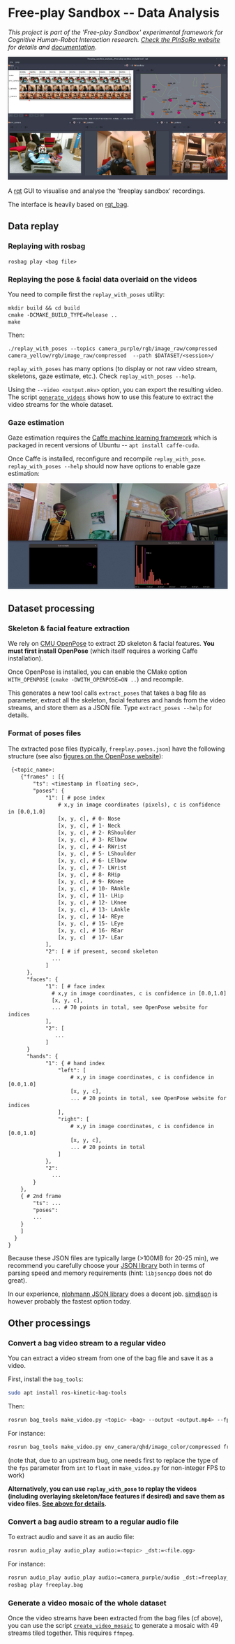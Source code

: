 Free-play Sandbox -- Data Analysis
==================================

*This project is part of the 'Free-play Sandbox' experimental framework for
Cognitive Human-Robot Interaction research. [Check the PInSoRo
website](https://freeplay-sandbox.github.io/) for details and
[documentation](https://freeplay-sandbox.github.io/freeplay-software)*.

![Screenshoot of the GUI](docs/screenshot.jpg)

A [rqt](http://wiki.ros.org/rqt) GUI to visualise and analyse the 'freeplay
sandbox' recordings.

The interface is heavily based on
[rqt_bag](https://github.com/ros-visualization/rqt_common_plugins/tree/master/rqt_bag).

Data replay
-----------

### Replaying with rosbag

```
rosbag play <bag file>
```


### Replaying the pose & facial data overlaid on the videos


You need to compile first the `replay_with_poses` utility:

```
mkdir build && cd build
cmake -DCMAKE_BUILD_TYPE=Release ..
make
```

Then:
```
./replay_with_poses --topics camera_purple/rgb/image_raw/compressed camera_yellow/rgb/image_raw/compressed  --path $DATASET/<session>/
```

`replay_with_poses` has many options (to display or not raw video stream,
skeletons, gaze estimate, etc.). Check `replay_with_poses --help`.


Using the `--video <output.mkv>` option, you can export the resulting video. The
script [`generate_videos`](scripts/generate_videos) shows how to use this
feature to extract the video streams for the whole dataset.

### Gaze estimation


Gaze estimation requires the [Caffe machine learning
framework](http://caffe.berkeleyvision.org/) which is packaged in recent
versions of Ubuntu -- `apt install caffe-cuda`.

Once Caffe is installed, reconfigure and recompile `replay_with_pose`.
`replay_with_poses --help` should now have options to enable gaze estimation:


![Gaze estimation](docs/gaze_tracking_distribution.png)


Dataset processing
------------------

### Skeleton & facial feature extraction

We rely on [CMU
OpenPose](https://github.com/CMU-Perceptual-Computing-Lab/openpose) to extract
2D skeleton & facial features. **You must first install OpenPose** (which itself
requires a working Caffe installation).

Once OpenPose is installed, you can enable the CMake option `WITH_OPENPOSE`
(`cmake -DWITH_OPENPOSE=ON ..`) and recompile.

This generates a new tool calls `extract_poses` that takes a bag file as
parameter, extract all the skeleton, facial features and hands from the video
streams, and store them as a JSON file. Type `extract_poses --help` for details.

### Format of poses files

The extracted pose files (typically, `freeplay.poses.json`) have the following
structure (see also [figures on the OpenPose
website](https://github.com/CMU-Perceptual-Computing-Lab/openpose/blob/master/doc/output.md#pose-output-format)):

```
 {<topic_name>:
    {"frames" : [{
        "ts": <timestamp in floating sec>,
        "poses": {
            "1": [ # pose index
                # x,y in image coordinates (pixels), c is confidence in [0.0,1.0]
                [x, y, c], # 0- Nose
                [x, y, c], # 1- Neck
                [x, y, c], # 2- RShoulder
                [x, y, c], # 3- RElbow
                [x, y, c], # 4- RWrist
                [x, y, c], # 5- LShoulder
                [x, y, c], # 6- LElbow
                [x, y, c], # 7- LWrist
                [x, y, c], # 8- RHip
                [x, y, c], # 9- RKnee
                [x, y, c], # 10- RAnkle
                [x, y, c], # 11- LHip
                [x, y, c], # 12- LKnee
                [x, y, c], # 13- LAnkle
                [x, y, c], # 14- REye
                [x, y, c], # 15- LEye
                [x, y, c], # 16- REar
                [x, y, c]  # 17- LEar
            ],
            "2": [ # if present, second skeleton
              ...
            ]
      },
      "faces": {
            "1": [ # face index
              # x,y in image coordinates, c is confidence in [0.0,1.0]
              [x, y, c],
              ... # 70 points in total, see OpenPose website for indices
            ],
            "2": [
               ...
            ]
      }
      "hands": {
            "1": { # hand index
                "left": [
                    # x,y in image coordinates, c is confidence in [0.0,1.0]
                    [x, y, c],
                    ... # 20 points in total, see OpenPose website for indices
                ],
                "right": [
                    # x,y in image coordinates, c is confidence in [0.0,1.0]
                    [x, y, c],
                    ... # 20 points in total
                ]
            },
            "2":
              ...
        }
    },
    { # 2nd frame
        "ts": ...
        "poses":
        ...
    }
    ]
  }
}
```

Because these JSON files are typically large (>100MB for 20-25 min), we
recommend you carefully choose your [JSON
library](https://github.com/miloyip/nativejson-benchmark) both in terms of
parsing speed and memory requirements (hint: `libjsoncpp` does not do great).

In our experience, [nlohmann JSON library](https://nlohmann.github.io/json/)
does a decent job. [simdjson](https://github.com/lemire/simdjson) is however probably
the fastest option today.


Other processings
-----------------


### Convert a bag video stream to a regular video

You can extract a video stream from one of the bag file and save it as a video.

First, install the `bag_tools`:
```sh
sudo apt install ros-kinetic-bag-tools
```

Then:

```sh
rosrun bag_tools make_video.py <topic> <bag> --output <output.mp4> --fps <fps>
```

For instance:
```sh
rosrun bag_tools make_video.py env_camera/qhd/image_color/compressed freeplay.bag --output freeplay_env.mp4 --fps 28.0
```

(note that, due to an upstream bug, one needs first to replace the type of the `fps`
parameter from `int` to `float` in `make_video.py` for non-integer FPS to work)

**Alternatively, you can use `replay_with_pose` to replay the videos (including
overlaying skeleton/face features if desired) and save them as video files. [See
above for details](#replaying-the-pose--facial-data-overlaid-on-the-videos).**

### Convert a bag audio stream to a regular audio file

To extract audio and save it as an audio file:

```sh
rosrun audio_play audio_play audio:=<topic> _dst:=<file.ogg>
```

For instance:
```sh
rosrun audio_play audio_play audio:=camera_purple/audio _dst:=freeplay_purple.ogg &
rosbag play freeplay.bag
```

### Generate a video mosaic of the whole dataset

Once the video streams have been extracted from the bag files (cf above), you
can use the script [`create_video_mosaic`](scripts/create_video_mosaic) to
generate a mosaic with 49 streams tiled together. This requires `ffmpeg`.
